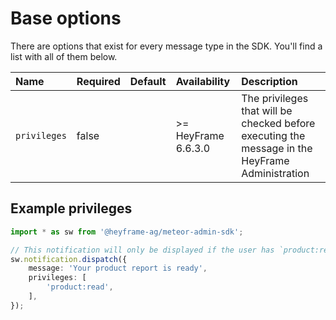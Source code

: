 # Base options
There are options that exist for every message type in the SDK. You'll find a list with all of them below.

| Name         | Required | Default        | Availability        | Description                                                                                     |
| :----------- | :------- | :------------- | :------------------ | :---------------------------------------------------------------------------------------------- |
| `privileges` | false    |                | >= HeyFrame 6.6.3.0 | The privileges that will be checked before executing the message in the HeyFrame Administration |

## Example privileges
```typescript
import * as sw from '@heyframe-ag/meteor-admin-sdk';

// This notification will only be displayed if the user has `product:read` permissions.
sw.notification.dispatch({
    message: 'Your product report is ready',
    privileges: [
        'product:read',
    ],
});
```
